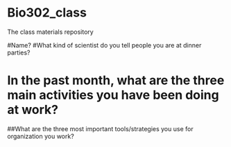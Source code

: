 # Bio302_class
The class materials repository 

#Name?
#What kind of scientist do you tell people you are at dinner parties?
# In the past month, what are the three main activities you have been doing at work?
##What are the three most important tools/strategies you use for organization you work?
